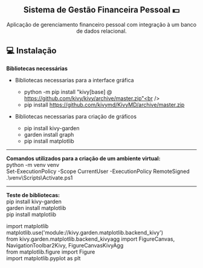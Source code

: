 
<span align="center">

##  Sistema de Gestão Financeira Pessoal 💵

</span>

<p align="center">
  Aplicação de gerenciamento financeiro pessoal com integração à um banco de dados
relacional.
  



## 💻 Instalação
<strong>Bibliotecas necessárias</strong><br />
+ Bibliotecas necessarias para a interface gráfica<br />
  - python -m pip install "kivy[base] @ https://github.com/kivy/kivy/archive/master.zip"<br />
  - pip install https://github.com/kivymd/KivyMD/archive/master.zip<br />

+ Bibliotecas necessarias para criação de gráficos<br />
  - pip install kivy-garden<br />
  - garden install graph<br />
  - pip install matplotlib<br />

___



<strong>Comandos utilizados para a criação de um ambiente virtual:</strong><br />
python -m venv venv<br />
Set-ExecutionPolicy -Scope CurrentUser -ExecutionPolicy RemoteSigned<br />
.\venv\Scripts\Activate.ps1<br />

___

</p>
<strong>Teste de bibliotecas:</strong><br />
pip install kivy-garden<br />
garden install matplotlib<br />
pip install matplotlib<br />
</p>
import matplotlib
matplotlib.use('module://kivy.garden.matplotlib.backend_kivy')<br />
from kivy.garden.matplotlib.backend_kivyagg import FigureCanvas, NavigationToolbar2Kivy, FigureCanvasKivyAgg<br />
from matplotlib.figure import Figure<br />
import matplotlib.pyplot as plt<br />
